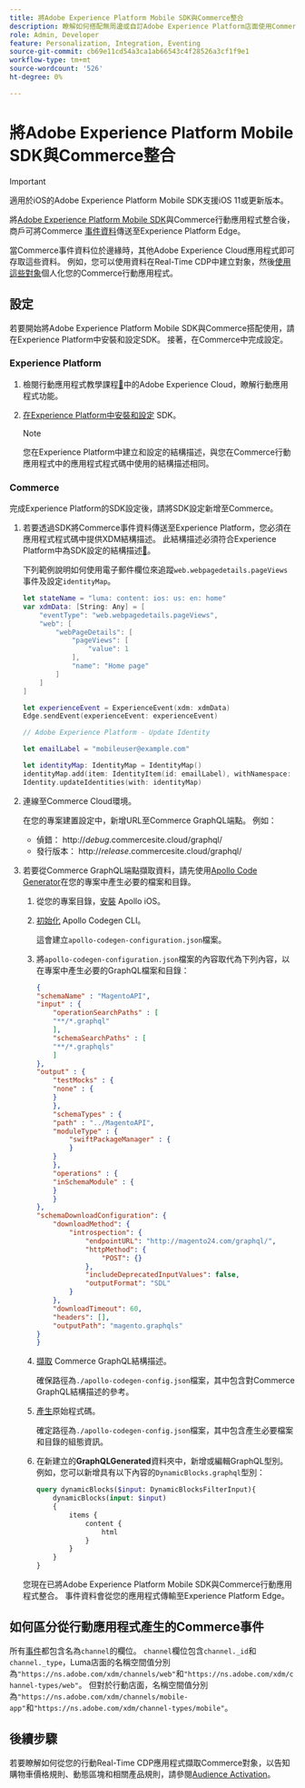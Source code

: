 ```yaml
---
title: 將Adobe Experience Platform Mobile SDK與Commerce整合
description: 瞭解如何搭配無周邊或自訂Adobe Experience Platform店面使用Commerce行動SDK。
role: Admin, Developer
feature: Personalization, Integration, Eventing
source-git-commit: cb69e11cd54a3ca1ab66543c4f28526a3cf1f9e1
workflow-type: tm+mt
source-wordcount: '526'
ht-degree: 0%

---
```


# 將Adobe Experience Platform Mobile SDK與Commerce整合

>[!IMPORTANT]
>
>適用於iOS的Adobe Experience Platform Mobile SDK支援iOS 11或更新版本。

將[Adobe Experience Platform Mobile SDK](https://developer.adobe.com/client-sdks/home/)與Commerce行動應用程式整合後，商戶可將Commerce [事件資料](events.md)傳送至Experience Platform Edge。

當Commerce事件資料位於邊緣時，其他Adobe Experience Cloud應用程式即可存取這些資料。 例如，您可以使用資料在Real-Time CDP中建立對象，然後[使用這些對象](https://experienceleague.adobe.com/docs/commerce-admin/customers/audience-activation.html?lang=zh-Hant)個人化您的Commerce行動應用程式。

## 設定

若要開始將Adobe Experience Platform Mobile SDK與Commerce搭配使用，請在Experience Platform中安裝和設定SDK。 接著，在Commerce中完成設定。

### Experience Platform

1. 檢閱行動應用程式教學課程[&#128279;](https://experienceleague.adobe.com/docs/platform-learn/implement-mobile-sdk/overview.html?lang=zh-Hant)中的Adobe Experience Cloud，瞭解行動應用程式功能。

1. [在Experience Platform中安裝和設定](https://developer.adobe.com/client-sdks/documentation/getting-started/) SDK。

   >[!NOTE]
   >
   >您在Experience Platform中建立和設定的結構描述，與您在Commerce行動應用程式中的應用程式程式碼中使用的結構描述相同。

### Commerce

完成Experience Platform的SDK設定後，請將SDK設定新增至Commerce。

1. 若要透過SDK將Commerce事件資料傳送至Experience Platform，您必須在應用程式程式碼中提供XDM結構描述。 此結構描述必須符合Experience Platform中為SDK設定的結構描述[&#128279;](https://developer.adobe.com/client-sdks/home/getting-started/set-up-schemas-and-datasets/)。

   下列範例說明如何使用電子郵件欄位來追蹤`web.webpagedetails.pageViews`事件及設定`identityMap`。

   ```swift
   let stateName = "luma: content: ios: us: en: home"
   var xdmData: [String: Any] = [
       "eventType": "web.webpagedetails.pageViews",
       "web": [
           "webPageDetails": [
               "pageViews": [
                   "value": 1
               ],
               "name": "Home page"
           ]
       ]
   ]
   
   let experienceEvent = ExperienceEvent(xdm: xdmData)
   Edge.sendEvent(experienceEvent: experienceEvent)
   
   // Adobe Experience Platform - Update Identity
   
   let emailLabel = "mobileuser@example.com"
   
   let identityMap: IdentityMap = IdentityMap()
   identityMap.add(item: IdentityItem(id: emailLabel), withNamespace: "Email")
   Identity.updateIdentities(with: identityMap)
   ```

1. 連線至Commerce Cloud環境。

   在您的專案建置設定中，新增URL至Commerce GraphQL端點。 例如：

   - 偵錯： http://_debug_.commercesite.cloud/graphql/
   - 發行版本： http://_release_.commercesite.cloud/graphql/

1. 若要從Commerce GraphQL端點擷取資料，請先使用[Apollo Code Generator](https://www.apollographql.com/docs/ios/)在您的專案中產生必要的檔案和目錄。

   1. 從您的專案目錄，[安裝](https://www.apollographql.com/docs/ios/get-started#1-install-the-apollo-frameworks) Apollo iOS。

   1. [初始化](https://www.apollographql.com/docs/ios/code-generation/codegen-cli/#initialize) Apollo Codegen CLI。

      這會建立`apollo-codegen-configuration.json`檔案。

   1. 將`apollo-codegen-configuration.json`檔案的內容取代為下列內容，以在專案中產生必要的GraphQL檔案和目錄：

      ```json
      {
      "schemaName" : "MagentoAPI",
      "input" : {
          "operationSearchPaths" : [
          "**/*.graphql"
          ],
          "schemaSearchPaths" : [
          "**/*.graphqls"
          ]
      },
      "output" : {
          "testMocks" : {
          "none" : {
          }
          },
          "schemaTypes" : {
          "path" : "../MagentoAPI",
          "moduleType" : {
              "swiftPackageManager" : {
              }
          }
          },
          "operations" : {
          "inSchemaModule" : {
          }
          }
      },
      "schemaDownloadConfiguration": {
          "downloadMethod": {
              "introspection": {
                  "endpointURL": "http://magento24.com/graphql/",
                  "httpMethod": {
                      "POST": {}
                  },
                  "includeDeprecatedInputValues": false,
                  "outputFormat": "SDL"
              }
          },
          "downloadTimeout": 60,
          "headers": [],
          "outputPath": "magento.graphqls"
      }
      }
      ```

   1. [擷取](https://www.apollographql.com/docs/ios/code-generation/codegen-cli/#fetch-schema) Commerce GraphQL結構描述。

      確保路徑為`./apollo-codegen-config.json`檔案，其中包含對Commerce GraphQL結構描述的參考。

   1. [產生](https://www.apollographql.com/docs/ios/code-generation/codegen-cli/#generate)原始程式碼。

      確定路徑為`./apollo-codegen-config.json`檔案，其中包含產生必要檔案和目錄的組態資訊。

   1. 在新建立的&#x200B;**GraphQLGenerated**&#x200B;資料夾中，新增或編輯GraphQL型別。 例如，您可以新增具有以下內容的`DynamicBlocks.graphql`型別：

      ```graphql
      query dynamicBlocks($input: DynamicBlocksFilterInput){
          dynamicBlocks(input: $input)
          {
              items {
                  content {
                      html
                  }
              }
          }
      }
      ```

   您現在已將Adobe Experience Platform Mobile SDK與Commerce行動應用程式整合。 事件資料會從您的應用程式傳輸至Experience Platform Edge。

## 如何區分從行動應用程式產生的Commerce事件

所有[事件](events.md)都包含名為`channel`的欄位。 `channel`欄位包含`channel._id`和`channel._type`，Luma店面的名稱空間值分別為`"https://ns.adobe.com/xdm/channels/web"`和`"https://ns.adobe.com/xdm/channel-types/web"`。 但對於行動店面，名稱空間值分別為`"https://ns.adobe.com/xdm/channels/mobile-app"`和`"https://ns.adobe.com/xdm/channel-types/mobile"`。

## 後續步驟

若要瞭解如何從您的行動Real-Time CDP應用程式擷取Commerce對象，以告知購物車價格規則、動態區塊和相關產品規則，請參閱[Audience Activation](https://experienceleague.adobe.com/docs/commerce-admin/customers/audience-activation.html?lang=zh-Hant#retrieve-audiences-using-the-adobe-experience-platform-mobile-sdk)。
